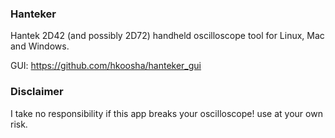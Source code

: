 ### Hanteker
Hantek 2D42 (and possibly 2D72) handheld oscilloscope tool for Linux, Mac and Windows.

GUI: https://github.com/hkoosha/hanteker_gui

### Disclaimer
I take no responsibility if this app breaks your oscilloscope! use at your own risk.
